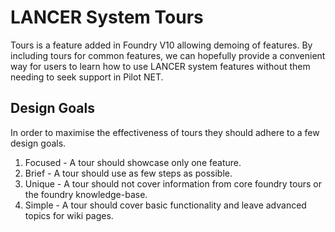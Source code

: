 # LANCER System Tours

Tours is a feature added in Foundry V10 allowing demoing of features. By
including tours for common features, we can hopefully provide a convenient way
for users to learn how to use LANCER system features without them needing to
seek support in Pilot NET.

## Design Goals

In order to maximise the effectiveness of tours they should adhere to a few
design goals.

1. Focused - A tour should showcase only one feature.
2. Brief - A tour should use as few steps as possible.
3. Unique - A tour should not cover information from core foundry tours or the
   foundry knowledge-base.
4. Simple - A tour should cover basic functionality and leave advanced topics
   for wiki pages.
